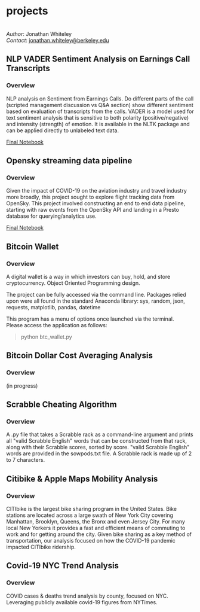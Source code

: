 # projects

<br>_Author_: Jonathan Whiteley<br>
_Contact_: jonathan.whiteley@berkeley.edu<br>

## NLP VADER Sentiment Analysis on Earnings Call Transcripts

### Overview
NLP analysis on Sentiment from Earnings Calls. Do different parts of the call (scripted management discussion vs Q&A section) show different sentiment based on evaluation of transcripts from the calls. VADER is a model used for text sentiment analysis that is sensitive to both polarity (positive/negative) and intensity (strength) of emotion. It is available in the NLTK package and can be applied directly to unlabeled text data.

[Final Notebook](Projects/earnings%20call%20transcripts%20NLP/NLP%20Earnings%20Call%20Transcripts.ipynb)

## Opensky streaming data pipeline

### Overview
Given the impact of COVID-19 on the aviation industry and travel industry more broadly, this project sought to explore flight tracking data from OpenSky. This project involved constructing an end to end data pipeline, starting with raw events from the OpenSky API and landing in a Presto database for querying/analytics use.

[Final Notebook](Projects/opensky%20streaming%20data%20pipeline/Final_Notebook.ipynb)

## Bitcoin Wallet

### Overview
A digital wallet is a way in which investors can buy, hold, and store cryptocurrency. Object Oriented Programming design.

The project can be fully accessed via the command line. Packages relied upon were all found in the standard Anaconda library: sys, random, json, requests, matplotlib, pandas, datetime

This program has a menu of options once launched via the terminal.  <br>Please access the application as follows:
> python btc_wallet.py



## Bitcoin Dollar Cost Averaging Analysis

### Overview
(in progress)


## Scrabble Cheating Algorithm

### Overview
A .py file that takes a Scrabble rack as a command-line argument and prints all "valid Scrabble English" words that can be constructed from that rack, along with their Scrabble scores, sorted by score. "valid Scrabble English" words are provided in the sowpods.txt file. A Scrabble rack is made up of 2 to 7 characters.

## Citibike & Apple Maps Mobility Analysis

### Overview
CITIbike is the largest bike sharing program in the United States. Bike stations are located across a large swath of New York City covering Manhattan, Brooklyn, Queens, the Bronx and even Jersey City. For many local New Yorkers it provides a fast and efficient means of commuting to work and for getting around the city. Given bike sharing as a key method of transportation, our analysis focused on how the COVID-19 pandemic impacted CITIbike ridership.

## Covid-19 NYC Trend Analysis

### Overview
COVID cases & deaths trend analysis by county, focused on NYC. Leveraging publicly available covid-19 figures from NYTimes.
